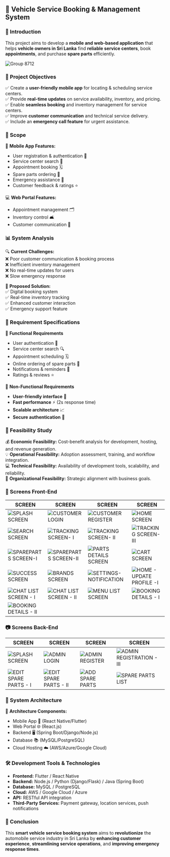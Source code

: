 ## 🚗 Vehicle Service Booking & Management System  

### 📌 Introduction  
This project aims to develop a **mobile and web-based application** that helps **vehicle owners in Sri Lanka** find **reliable service centers**, book **appointments**, and purchase **spare parts** efficiently.  

![Group 8712](https://github.com/user-attachments/assets/8f6793a5-43c4-43d0-9a8c-45150c5bbca1)

### 🚀 Project Objectives  
✅ Create a **user-friendly mobile app** for locating & scheduling service centers.  
✅ Provide **real-time updates** on service availability, inventory, and pricing.  
✅ Enable **seamless booking** and inventory management for service centers.  
✅ Improve **customer communication** and technical service delivery.  
✅ Include an **emergency call feature** for urgent assistance.  

### 💼 Scope  
📱 **Mobile App Features:**  
- User registration & authentication 🔐  
- Service center search 📍  
- Appointment booking 🗓️  
- Spare parts ordering 🏃️  
- Emergency assistance 🚨  
- Customer feedback & ratings ⭐  

💻 **Web Portal Features:**  
- Appointment management 🗂️  
- Inventory control 🛋  
- Customer communication 📩  

### 📊 System Analysis  
🔍 **Current Challenges:**  
❌ Poor customer communication & booking process  
❌ Inefficient inventory management  
❌ No real-time updates for users  
❌ Slow emergency response  

🔄 **Proposed Solution:**  
✅ Digital booking system  
✅ Real-time inventory tracking  
✅ Enhanced customer interaction  
✅ Emergency support feature  

### 📝 Requirement Specifications  
🔹 **Functional Requirements**  
- User authentication 🔑  
- Service center search 🔍  
- Appointment scheduling 🗓️  
- Online ordering of spare parts 🏃️  
- Notifications & reminders 🔔  
- Ratings & reviews ⭐  

🔹 **Non-Functional Requirements**  
- **User-friendly interface** 🎨  
- **Fast performance** ⚡ (2s response time)  
- **Scalable architecture** 📈  
- **Secure authentication** 🔐  

### 🏰 Feasibility Study  
💰 **Economic Feasibility:** Cost-benefit analysis for development, hosting, and revenue generation.  
💡 **Operational Feasibility:** Adoption assessment, training, and workflow integration.  
💻 **Technical Feasibility:** Availability of development tools, scalability, and reliability.  
🏢 **Organizational Feasibility:** Strategic alignment with business goals.  


### 📸 Screens Front-End

| SCREEN | SCREEN | SCREEN | SCREEN |
|---------|------------|-------------|-------------|
| ![SPLASH SCREEN](https://github.com/user-attachments/assets/c0c6c5e2-fa55-4bfc-a4d4-a66199cef5c2) | ![CUSTOMER LOGIN](https://github.com/user-attachments/assets/da8f412b-e630-4a4f-b221-98698faa8c57) | ![CUSTOMER REGISTER](https://github.com/user-attachments/assets/f37f5f3e-236a-40ca-a0ac-4c5758f301b5) | ![HOME SCREEN](https://github.com/user-attachments/assets/cc4c89ab-f605-4482-ba28-58ad9c3c9fe7) |
| ![SEARCH SCREEN](https://github.com/user-attachments/assets/bed1713e-c832-442a-ae34-3f9073f294c1) | ![TRACKING SCREEN- I](https://github.com/user-attachments/assets/9f1ef549-4250-4061-88b7-bc66e50873a1) | ![TRACKING SCREEN- II](https://github.com/user-attachments/assets/2f038909-8c77-47a5-972d-398b53c134b1) | ![TRACKING SCREEN- III](https://github.com/user-attachments/assets/38c84ba5-9514-4211-9807-c7ff3eabd2bc) |
| ![SPAREPARTS SCREEN-I](https://github.com/user-attachments/assets/7753dd3a-9e85-4cfc-a352-9d28f8f8af10) | ![SPAREPARTS SCREEN-II](https://github.com/user-attachments/assets/ef9a2b95-54bc-4248-bc65-16af30d266ff) | ![PARTS DETAILS SCREEN](https://github.com/user-attachments/assets/25a483bc-bb35-4b44-abe1-eb23dae11021) | ![CART SCREEN](https://github.com/user-attachments/assets/007e0b36-0239-4cde-86b3-4427b7174a72) |
|![SUCCESS SCREEN](https://github.com/user-attachments/assets/58c37d7b-69b0-4975-817a-f0c94dbc2b52) | ![BRANDS SCREEN](https://github.com/user-attachments/assets/29aa0c2c-7e46-43c9-a270-e99d795cd674) | ![SETTINGS- NOTIFICATION](https://github.com/user-attachments/assets/7424a984-e10f-400a-a8e7-824a73af15d4) | ![HOME - UPDATE PROFILE -I](https://github.com/user-attachments/assets/a3bd8b67-b993-491c-8f0d-ecb554ae7876) | 
| ![CHAT LIST SCREEN - I](https://github.com/user-attachments/assets/8e8ef2ae-50a8-4530-a9c4-9734decd901d) | ![CHAT LIST SCREEN - II](https://github.com/user-attachments/assets/dc68b3c6-0cfc-449e-8edf-f9b4238a3eaa) | ![MENU LIST SCREEN](https://github.com/user-attachments/assets/140af1aa-ed4a-4d09-9d1d-ea4b845f006f) | ![BOOKING DETAILS - I](https://github.com/user-attachments/assets/cc617a7a-8874-400b-8029-fff372a1b955) | ![BOOKING DETAILS - II](https://github.com/user-attachments/assets/08fbeeda-8e8b-4844-b8c6-932d1ea4ee0d) |
| ![BOOKING DETAILS - II](https://github.com/user-attachments/assets/9d1b766e-391f-443f-a10a-dad33fd99025) | | | |


### 📷 Screens Back-End

| SCREEN | SCREEN | SCREEN | SCREEN |
|---------|------------|-------------|-------------|
| ![SPLASH SCREEN](https://github.com/user-attachments/assets/2d19f3e5-2223-49d4-9960-31c31cf8d988) | ![ADMIN LOGIN](https://github.com/user-attachments/assets/ca43dad7-6318-4d5b-8657-49404e43bd1a) | ![ADMIN REGISTER](https://github.com/user-attachments/assets/655b1fbc-f446-45ae-99f7-a460d7f8a51f) | ![ADMIN REGISTRATION - III](https://github.com/user-attachments/assets/82489d63-839f-440a-b95a-3fb9e0c19fe6) |
| ![EDIT SPARE PARTS - I](https://github.com/user-attachments/assets/b6e33264-f2b8-4d6a-b932-8b59c1185a6b) | ![EDIT SPARE PARTS - II](https://github.com/user-attachments/assets/d6adfcce-0532-497f-9b0b-6786785845b0) | ![ADD SPARE PARTS](https://github.com/user-attachments/assets/e9c838f8-328a-44f2-ac81-a85899edd824) | ![SPARE PARTS LIST](https://github.com/user-attachments/assets/3f5f0421-41d1-4f70-9f34-04f5998df44e) |



### 🏦 System Architecture  
📌 **Architecture Components:**  
- Mobile App 📱 (React Native/Flutter)  
- Web Portal 🌐 (React.js)  
- Backend 🖥️ (Spring Boot/Django/Node.js)  
- Database 📚 (MySQL/PostgreSQL)  
- Cloud Hosting ☁️ (AWS/Azure/Google Cloud)  

### 🛠️ Development Tools & Technologies  
- **Frontend:** Flutter / React Native  
- **Backend:** Node.js / Python (Django/Flask) / Java (Spring Boot)  
- **Database:** MySQL / PostgreSQL  
- **Cloud:** AWS / Google Cloud / Azure  
- **API:** RESTful API integration  
- **Third-Party Services:** Payment gateway, location services, push notifications  

### 🚀 Conclusion  
This **smart vehicle service booking system** aims to **revolutionize** the automobile service industry in Sri Lanka by **enhancing customer experience**, **streamlining service operations**, and **improving emergency response times**.  

